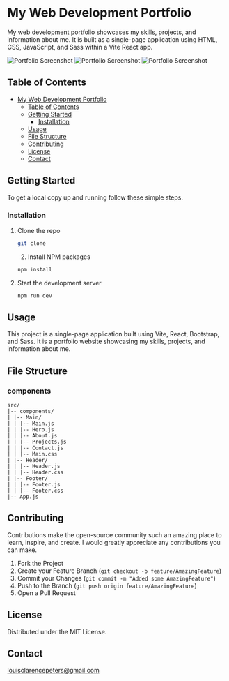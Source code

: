 # My Web Development Portfolio

My web development portfolio showcases my skills, projects, and information about me. It is built as a single-page application using HTML, CSS, JavaScript, and Sass within a Vite React app.

![Portfolio Screenshot](./appimg/Screenshot%202023-11-08%20154108.png)
![Portfolio Screenshot](./appimg/Screenshot%202023-11-08%20154138.png)
![Portfolio Screenshot](./appimg/Screenshot%202023-11-08%20154148.png)

## Table of Contents

- [My Web Development Portfolio](#my-web-development-portfolio)
  - [Table of Contents](#table-of-contents)
  - [Getting Started](#getting-started)
    - [Installation](#installation)
  - [Usage](#usage)
  - [File Structure](#file-structure)
  - [Contributing](#contributing)
  - [License](#license)
  - [Contact](#contact)

## Getting Started

To get a local copy up and running follow these simple steps.

### Installation

1. Clone the repo

   ```sh
   git clone

   ```

   2. Install NPM packages

   ```sh
   npm install

   ```

2. Start the development server

   ```sh
   npm run dev

   ```

## Usage

This project is a single-page application built using Vite, React, Bootstrap, and Sass. It is a portfolio website showcasing my skills, projects, and information about me.

## File Structure

### components

````
src/
|-- components/
| |-- Main/
| | |-- Main.js
| | |-- Hero.js
| | |-- About.js
| | |-- Projects.js
| | |-- Contact.js
| | |-- Main.css
| |-- Header/
| | |-- Header.js
| | |-- Header.css
| |-- Footer/
| | |-- Footer.js
| | |-- Footer.css
|-- App.js

````
## Contributing

Contributions make the open-source community such an amazing place to learn, inspire, and create. I would greatly appreciate any contributions you can make.

1. Fork the Project
2. Create your Feature Branch (`git checkout -b feature/AmazingFeature`)
3. Commit your Changes (`git commit -m "Added some AmazingFeature"`)
4. Push to the Branch (`git push origin feature/AmazingFeature`)
5. Open a Pull Request

## License

Distributed under the MIT License.

## Contact

louisclarencepeters@gmail.com
